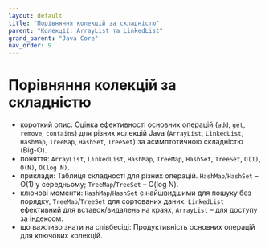 ```yaml
---
layout: default
title: "Порівняння колекцій за складністю"
parent: "Колекції: ArrayList та LinkedList"
grand_parent: "Java Core"
nav_order: 9
---
```


# Порівняння колекцій за складністю

*   короткий опис: Оцінка ефективності основних операцій (`add`, `get`, `remove`, `contains`) для різних колекцій Java (`ArrayList`, `LinkedList`, `HashMap`, `TreeMap`, `HashSet`, `TreeSet`) за асимптотичною складністю (Big-O).
*   поняття: `ArrayList`, `LinkedList`, `HashMap`, `TreeMap`, `HashSet`, `TreeSet`, `O(1)`, `O(N)`, `O(log N)`.
*   приклади: Таблиця складності для різних операцій. `HashMap`/`HashSet` – O(1) у середньому; `TreeMap`/`TreeSet` – O(log N).
*   ключові моменти: `HashMap`/`HashSet` є найшвидшими для пошуку без порядку, `TreeMap`/`TreeSet` для сортованих даних. `LinkedList` ефективний для вставок/видалень на краях, `ArrayList` – для доступу за індексом.
*   що важливо знати на співбесіді: Продуктивність основних операцій для ключових колекцій.
